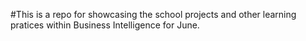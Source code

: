 #This is a repo for showcasing the school projects and other learning pratices within Business Intelligence for June. 
